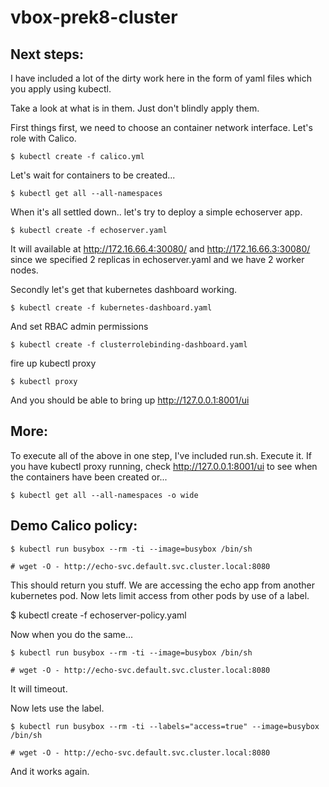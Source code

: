 # vbox-prek8-cluster

## Next steps:

I have included a lot of the dirty work here in the form of yaml files which you apply using kubectl.

Take a look at what is in them. Just don't blindly apply them.

First things first, we need to choose an container network interface. Let's role with Calico.

	$ kubectl create -f calico.yml

Let's wait for containers to be created... 

	$ kubectl get all --all-namespaces

When it's all settled down.. let's try to deploy a simple echoserver app.

	$ kubectl create -f echoserver.yaml

It will available at http://172.16.66.4:30080/ and http://172.16.66.3:30080/ since we specified 2 replicas in echoserver.yaml and we have 2 worker nodes.

Secondly let's get that kubernetes dashboard working.

	$ kubectl create -f kubernetes-dashboard.yaml

And set RBAC admin permissions

	$ kubectl create -f clusterrolebinding-dashboard.yaml

fire up kubectl proxy

	$ kubectl proxy

And you should be able to bring up http://127.0.0.1:8001/ui


## More:

To execute all of the above in one step, I've included run.sh. Execute it. If you have kubectl proxy running, check http://127.0.0.1:8001/ui to see when the containers have been created or...

	$ kubectl get all --all-namespaces -o wide


## Demo Calico policy:

	$ kubectl run busybox --rm -ti --image=busybox /bin/sh

	# wget -O - http://echo-svc.default.svc.cluster.local:8080

This should return you stuff. We are accessing the echo app from another kubernetes pod.
Now lets limit access from other pods by use of a label.

$ kubectl create -f echoserver-policy.yaml 

Now when you do the same...

	$ kubectl run busybox --rm -ti --image=busybox /bin/sh

	# wget -O - http://echo-svc.default.svc.cluster.local:8080

It will timeout.

Now lets use the label.

	$ kubectl run busybox --rm -ti --labels="access=true" --image=busybox /bin/sh

	# wget -O - http://echo-svc.default.svc.cluster.local:8080

And it works again. 
